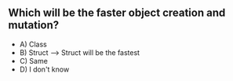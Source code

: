 ## Which will be the faster object creation and mutation?

- A) Class
- B) Struct --> Struct will be the fastest
- C) Same
- D) I don't know